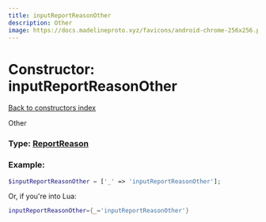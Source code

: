 ```yaml
---
title: inputReportReasonOther
description: Other
image: https://docs.madelineproto.xyz/favicons/android-chrome-256x256.png
---
```

# Constructor: inputReportReasonOther  
[Back to constructors index](index.md)



Other




### Type: [ReportReason](../types/ReportReason.md)


### Example:

```php
$inputReportReasonOther = ['_' => 'inputReportReasonOther'];
```  


Or, if you're into Lua:

```lua
inputReportReasonOther={_='inputReportReasonOther'}

```


